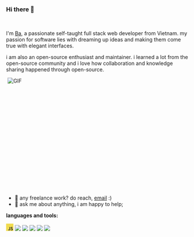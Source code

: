 ### Hi there 👋

<a href="https://www.linkedin.com/in/ba-tr%E1%BA%A7n-766a95257/">
  <img align="left" alt="" width="22px" src="https://raw.githubusercontent.com/peterthehan/peterthehan/master/assets/linkedin.svg" />
</a>

<br />

I'm [Ba](https://github.com/tranxuanba), a passionate self-taught full stack web developer from Vietnam. my passion for software lies with dreaming up ideas and making them come true with elegant interfaces.

i am also an open-source enthusiast and maintainer. i learned a lot from the open-source community and i love how collaboration and knowledge sharing happened through open-source.


  <img align="right" alt="GIF" src="https://github.com/abhisheknaiidu/abhisheknaiidu/blob/master/code.gif?raw=true" width="500" height="320" />
  
- 💼 any freelance work? do reach, [email](mailto:thoitran2107@gmail.com) :)
- 💬 ask me about anything, i am happy to help;

**languages and tools:**  

<code><img height="20" src="https://raw.githubusercontent.com/github/explore/80688e429a7d4ef2fca1e82350fe8e3517d3494d/topics/javascript/javascript.png"></code>
<code><img height="20" src="https://user-images.githubusercontent.com/106661430/202960589-3c1325e1-4969-40a5-95f9-a286b6ba669f.png"></code>
<code><img height="20" src="https://user-images.githubusercontent.com/106661430/202960671-0453ebb3-de47-49a9-a924-a3e5d0ab17ad.png"></code>
<code><img height="20" src="https://user-images.githubusercontent.com/106661430/202961049-e8145efa-90cb-4999-8d75-9d82e6ff3df2.png"></code>
<code><img height="20" src="https://user-images.githubusercontent.com/106661430/202960839-da9afb87-3c28-4b58-8f4b-6840d436e7af.png"></code>
<code><img height="20" src="https://user-images.githubusercontent.com/106661430/202960939-df220b07-8d72-404e-b9fe-48add90e73b7.png"></code>

